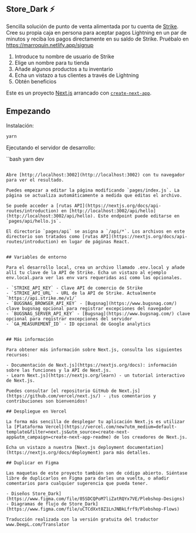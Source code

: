 ## Store_Dark ⚡️

Sencilla solución de punto de venta alimentada por tu cuenta de [Strike](https://strike.me). Cree su propia caja en persona para aceptar pagos Lightning en un par de minutos y reciba los pagos directamente en su saldo de Strike. Pruébalo en https://marroquin.netlify.app/signup

1. Introduce tu nombre de usuario de Strike
2. Elige un nombre para tu tienda
3. Añade algunos productos a tu inventario
4. Echa un vistazo a tus clientes a través de Lightning 
5. Obtén beneficios

Este es un proyecto [Next.js](https://nextjs.org/) arrancado con [`create-next-app`](https://github.com/vercel/next.js/tree/canary/packages/create-next-app).


## Empezando

Instalación:

```bash
yarn
```

Ejecutando el servidor de desarrollo:

``bash
yarn dev
```

Abre [http://localhost:3002](http://localhost:3002) con tu navegador para ver el resultado.

Puedes empezar a editar la página modificando `pages/index.js`. La página se actualiza automáticamente a medida que editas el archivo.

Se puede acceder a [rutas API](https://nextjs.org/docs/api-routes/introduction) en [http://localhost:3002/api/hello](http://localhost:3002/api/hello). Este endpoint puede editarse en `pages/api/hello.js`.

El directorio `pages/api` se asigna a `/api/*`. Los archivos en este directorio son tratados como [rutas API](https://nextjs.org/docs/api-routes/introduction) en lugar de páginas React.


## Variables de entorno

Para el desarrollo local, crea un archivo llamado .env.local y añade allí tu clave de la API de Strike. Echa un vistazo al ejemplo env.local.para ver las env vars requeridas así como las opcionales.

- `STRIKE_API_KEY` - Clave API de comercio de Strike
- `STRIKE_API_URL` - URL de la API de Strike. Actualmente `https://api.strike.me/v1/`
- `BUGSNAG_BROWSER_API_KEY` - [Bugsnag](https://www.bugsnag.com/) clave bugsnag opcional para registrar excepciones del navegador
- `BUGSNAG_SERVER_API_KEY` - [Bugsnag](https://www.bugsnag.com/) clave opcional para registrar excepciones del servidor
- `GA_MEASUREMENT_ID` - ID opcional de Google analytics


## Más información

Para obtener más información sobre Next.js, consulta los siguientes recursos:

- Documentación de Next.js](https://nextjs.org/docs): información sobre las funciones y la API de Next.js.
- Learn Next.js](https://nextjs.org/learn) - un tutorial interactivo de Next.js.

Puedes consultar [el repositorio GitHub de Next.js](https://github.com/vercel/next.js/) - ¡tus comentarios y contribuciones son bienvenidos!

## Despliegue en Vercel

La forma más sencilla de desplegar tu aplicación Next.js es utilizar la [Plataforma Vercel](https://vercel.com/new?utm_medium=default-template&filter=next.js&utm_source=create-next-app&utm_campaign=create-next-app-readme) de los creadores de Next.js.

Echa un vistazo a nuestra [Next.js deployment documentation](https://nextjs.org/docs/deployment) para más detalles.

## Duplicar en Figma

Las maquetas de este proyecto también son de código abierto. Siéntase libre de duplicarlos en Figma para darles una vuelta, o añadir comentarios para cualquier sugerencia que pueda tener.

- Diseños Store_Dark](https://www.figma.com/file/05SDCQPoM7liZatRQYx7VE/Plebshop-Designs)
- Diagramas de flujo de Store_Dark](https://www.figma.com/file/uCTCdXxt8Z1LnJNBkLfrf9/Plebshop-Flows)

Traducción realizada con la versión gratuita del traductor www.DeepL.com/Translator